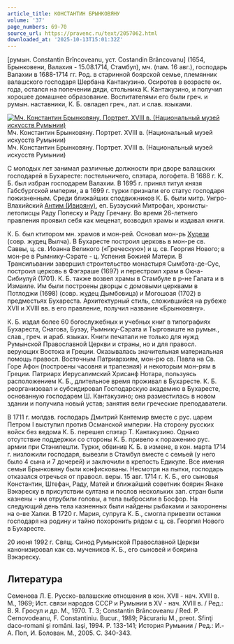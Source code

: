 ```yaml
---
article_title: КОНСТАНТИН БРЫНКОВЯНУ
volume: '37'
page_numbers: 69-70
source_url: https://pravenc.ru/text/2057062.html
downloaded_at: '2025-10-13T15:01:32Z'
---
```


[румын. Constantin Brîncoveanu, уст. Costandin Brâncovanu] (1654, Брынковени, Валахия - 15.08.1714, Стамбул), мч. (пам. 16 авг.), господарь Валахии в 1688-1714 гг. Род. в старинной боярской семье, племянник валашского господаря Шербана Кантакузино. Осиротев в возрасте ок. года, остался на попечении дяди, стольника К. Кантакузино, и получил хорошее домашнее образование. Воспитателями его были греч. и румын. наставники, К. Б. овладел греч., лат. и слав. языками.

[![Мч. Константин Брынковяну. Портрет. XVIII в. (Национальный музей искусств Румынии)](https://pravenc.ru/data/2016/10/29/1233741673/i200.jpg "Кликните для увеличения картинки")](https://pravenc.ru/data/2016/10/29/1233741673/i400.jpg)Мч. Константин Брынковяну. Портрет. XVIII в. (Национальный музей искусств Румынии)  
Мч. Константин Брынковяну. Портрет. XVIII в. (Национальный музей искусств Румынии)

С молодых лет занимал различные должности при дворе валашских господарей в Бухаресте: постельничего, спэтара, логофета. В 1688 г. К. Б. был избран господарем Валахии. В 1695 г. принял титул князя Габсбургской империи, а в 1699 г. турки признали его статус господаря пожизненным. Среди ближайших сподвижников К. Б. были митр. Унгро-Влахийский [Антим (Ивиряну)](<https://pravenc.ru/text/Антим (Ивиряну).html>), еп. Бузэуский Митрофан, хронисты-летописцы Раду Попеску и Раду Гречану. Во время 26-летнего правления проявил себя как меценат, возводил храмы и издавал книги.

К. Б. был ктитором мн. храмов и мон-рей. Основал мон-рь [Хурези](https://pravenc.ru/text/Хурези.html) (совр. жудец Вылча). В Бухаресте построил церковь в мон-ре св. Саввы, ц. св. Иоанна Великого («Греческую») и ц. св. Георгия Нового; в мон-ре в Рымнику-Сэрате - ц. Успения Божией Матери. В Трансильвании завершил строительство монастыря Сымбэта-де-Сус, построил церковь в Фэгэраше (1697) и перестроил храм в Окна-Сибиулуй (1701). К. Б. также возвел храмы в Стамбуле в р-не Галата и в Измаиле. Им были построены дворцы с домовыми церквами в Потлоджи (1698) (совр. жудец Дымбовица) и Могошоая (1702) в предместьях Бухареста. Архитектурный стиль, сложившийся на рубеже XVII и XVIII вв. в его правление, получил название «Брынковяну».

К. Б. издал более 60 богослужебных и учебных книг в типографиях Бухареста, Снагова, Бузэу, Рымнику-Сэрата и Тырговиште на румын., слав., греч. и араб. языках. Книги печатали не только для нужд Румынской Православной Церкви и страны, но и для правосл. верующих Востока и Греции. Оказывалась значительная материальная помощь правосл. Восточным Патриархиям, мон-рю св. Павла на Св. Горе Афон (построены часовня и трапезная) и некоторым мон-рям в Греции. Патриарх Иерусалимский Хрисанф Нотара, пользуясь расположением К. Б., длительное время проживал в Бухаресте. К. Б. реорганизовал и субсидировал Господарскую академию в Бухаресте, основанную господарем Ш. Кантакузино; она разместилась в новом здании и получила новый устав; занятия вели греческие преподаватели.

В 1711 г. молдав. господарь Дмитрий Кантемир вместе с рус. царем Петром I выступил против Османской империи. На сторону русских войск без ведома К. Б. перешел спэтар Т. Кантакузино. Однако отсутствие поддержки со стороны К. Б. привело к поражению рус. армии при Стэнилешти. Турки, обвинив К. Б. в измене, в кон. марта 1714 г. низложили господаря, вывезли в Стамбул вместе с семьей (у него было 4 сына и 7 дочерей) и заключили в крепость Едикуле. Все имения семьи Брынковяну были конфискованы. Несмотря на пытки, господарь отказался отречься от правосл. веры. 15 авг. 1714 г. К. Б., его сыновья Константин, Штефан, Раду, Матей и ближайший советник боярин Янаке Вэкэреску в присутствии султана и послов нескольких зап. стран были казнены - им отрубили головы, а тела выбросили в Босфор. На следующий день тела казненных были найдены рыбаками и захоронены на о-ве Халки. В 1720 г. Мария, супруга К. Б., смогла привезти останки господаря на родину и тайно похоронить рядом с ц. св. Георгия Нового в Бухаресте.

20 июня 1992 г. Свящ. Синод Румынской Православной Церкви канонизировал как св. мучеников К. Б., его сыновей и боярина Вэкэреску.

## Литература

Семенова Л. Е. Русско-валашские отношения в кон. XVII - нач. XVIII в. М., 1969; Ист. связи народов СССР и Румынии в XV - нач. XVIII в. / Ред.: В. Я. Гросул и др. М., 1970. Т. 3; Constantin Brâncoveanu / Red. P. Cernovodeanu, F. Constantiniu. Bucur., 1989; Păcurariu M., preot. Sfinţi daco-romani şi români. Iaşi, 1994. P. 133-141; История Румынии / Ред.: И.-А. Поп, И. Болован. М., 2005. С. 340-343.
